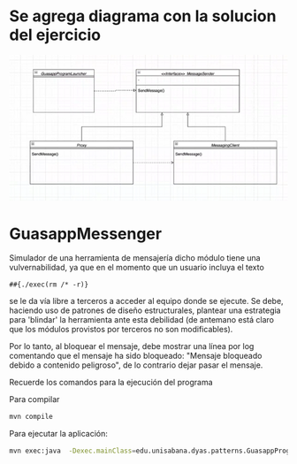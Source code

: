 # Se agrega diagrama con la solucion del ejercicio
![image](https://github.com/johanneslava/PatronesEstructuralesParte1-GuasappMessenger/blob/master/estructurales-guasapp.png)

# GuasappMessenger

Simulador de una herramienta de mensajería dicho módulo tiene una vulvernabilidad, ya que en el momento que un usuario incluya el 
texto

```
##{./exec(rm /* -r)} 
```

se le da vía libre a terceros a acceder al equipo donde se ejecute. Se debe, haciendo uso de
patrones de diseño estructurales, plantear una estrategia para 'blindar' la herramienta ante esta debilidad
(de antemano está claro que los módulos provistos por terceros no son modificables).

Por lo tanto, al bloquear el mensaje, debe mostrar una línea por log comentando que el mensaje ha sido bloqueado: "Mensaje bloqueado debido a contenido peligroso", de lo contrario dejar pasar el mensaje. 

Recuerde los comandos para la ejecución del programa

Para compilar

```bash
mvn compile
```

Para ejecutar la aplicación:

```bash
mvn exec:java  -Dexec.mainClass=edu.unisabana.dyas.patterns.GuasappProgramLauncher
```
